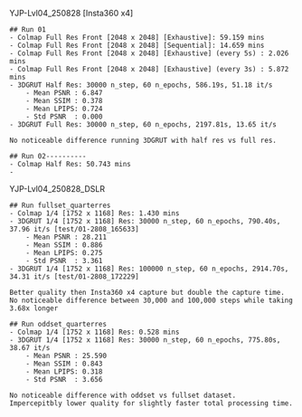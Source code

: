 YJP-Lvl04_250828 [Insta360 x4]

    ## Run 01
    - Colmap Full Res Front [2048 x 2048] [Exhaustive]: 59.159 mins
    - Colmap Full Res Front [2048 x 2048] [Sequential]: 14.659 mins
    - Colmap Full Res Front [2048 x 2048] [Exhaustive] (every 5s) : 2.026 mins
    - Colmap Full Res Front [2048 x 2048] [Exhaustive] (every 3s) : 5.872 mins
    - 3DGRUT Half Res: 30000 n_step, 60 n_epochs, 586.19s, 51.18 it/s
        - Mean PSNR : 6.847
        - Mean SSIM : 0.378
        - Mean LPIPS: 0.724
        - Std PSNR  : 0.000
    - 3DGRUT Full Res: 30000 n_step, 60 n_epochs, 2197.81s, 13.65 it/s

    No noticeable difference running 3DGRUT with half res vs full res.

    ## Run 02----------
    - Colmap Half Res: 50.743 mins
    -

YJP-Lvl04_250828_DSLR

    ## Run fullset_quarterres
    - Colmap 1/4 [1752 x 1168] Res: 1.430 mins
    - 3DGRUT 1/4 [1752 x 1168] Res: 30000 n_step, 60 n_epochs, 790.40s, 37.96 it/s [test/01-2808_165633]
        - Mean PSNR : 28.211
        - Mean SSIM : 0.886
        - Mean LPIPS: 0.275
        - Std PSNR  : 3.361
    - 3DGRUT 1/4 [1752 x 1168] Res: 100000 n_step, 60 n_epochs, 2914.70s, 34.31 it/s [test/01-2808_172229]

    Better quality then Insta360 x4 capture but double the capture time.
    No noticeable difference between 30,000 and 100,000 steps while taking 3.68x longer

    ## Run oddset_quarterres
    - Colmap 1/4 [1752 x 1168] Res: 0.528 mins
    - 3DGRUT 1/4 [1752 x 1168] Res: 30000 n_step, 60 n_epochs, 775.80s, 38.67 it/s
        - Mean PSNR : 25.590
        - Mean SSIM : 0.843
        - Mean LPIPS: 0.318
        - Std PSNR  : 3.656

    No noticeable difference with oddset vs fullset dataset. 
    Impercepitbly lower quality for slightly faster total processing time.
